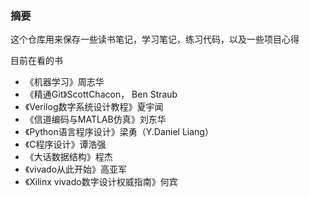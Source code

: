 ### 摘要 

这个仓库用来保存一些读书笔记，学习笔记，练习代码，以及一些项目心得

目前在看的书

- 《机器学习》周志华
- 《精通Git》ScottChacon， Ben Straub
- 《Verilog数字系统设计教程》夏宇闻
- 《信道编码与MATLAB仿真》刘东华
- 《Python语言程序设计》梁勇（Y.Daniel Liang）
- 《C程序设计》谭浩强
- 《大话数据结构》程杰
- 《vivado从此开始》高亚军
- 《Xilinx vivado数字设计权威指南》何宾
